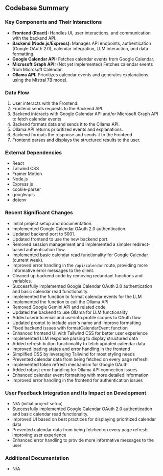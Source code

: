 ## Codebase Summary

### Key Components and Their Interactions
- **Frontend (React):** Handles UI, user interactions, and communication with the backend API.
- **Backend (Node.js/Express):** Manages API endpoints, authentication (Google OAuth 2.0), calendar integration, LLM interaction, and data formatting.
- **Google Calendar API:** Fetches calendar events from Google Calendar.
- **Microsoft Graph API:** (Not yet implemented) Fetches calendar events from Microsoft Calendar.
- **Ollama API:** Prioritizes calendar events and generates explanations using the Mistral 7B model.

### Data Flow
1. User interacts with the Frontend.
2. Frontend sends requests to the Backend API.
3. Backend interacts with Google Calendar API and/or Microsoft Graph API to fetch calendar events.
4. Backend formats data and sends it to the Ollama API.
5. Ollama API returns prioritized events and explanations.
6. Backend formats the response and sends it to the Frontend.
7. Frontend parses and displays the structured results to the user.

### External Dependencies
- React
- Tailwind CSS
- Framer Motion
- Node.js
- Express.js
- cookie-parser
- googleapis
- dotenv

### Recent Significant Changes
- Initial project setup and documentation.
- Implemented Google Calendar OAuth 2.0 authentication.
- Updated backend port to 5001.
- Updated frontend to use the new backend port.
- Removed session management and implemented a simpler redirect-based authentication flow.
- Implemented basic calendar read functionality for Google Calendar (current week).
- Improved error handling in the `/api/calendar` route, providing more informative error messages to the client.
- Cleaned up backend code by removing redundant functions and variables.
- Successfully implemented Google Calendar OAuth 2.0 authentication and basic calendar read functionality.
- Implemented the function to format calendar events for the LLM
- Implemented the function to call the Ollama API
- Removed Google Gemini API and related code
- Updated the backend to use Ollama for LLM functionality
- Added userinfo.email and userinfo.profile scopes to OAuth flow
- Updated prompt to include user's name and improve formatting
- Fixed backend issues with formatCalendarEvent function
- Enhanced frontend UI with Tailwind CSS for better user experience
- Implemented LLM response parsing to display structured data
- Added refresh button functionality to fetch updated calendar data
- Improved loading states and error handling in the frontend
- Simplified CSS by leveraging Tailwind for most styling needs
- Prevented calendar data from being fetched on every page refresh
- Implemented token refresh mechanism for Google OAuth
- Added robust error handling for Ollama API connection issues
- Enhanced calendar event formatting with more detailed information
- Improved error handling in the frontend for authentication issues

### User Feedback Integration and Its Impact on Development
- N/A (initial project setup)
- Successfully implemented Google Calendar OAuth 2.0 authentication and basic calendar read functionality.
- Improved UI based on best practices for displaying prioritized calendar data
- Prevented calendar data from being fetched on every page refresh, improving user experience
- Enhanced error handling to provide more informative messages to the user

### Additional Documentation
- N/A
